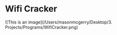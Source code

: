 # Wifi Cracker
![This is an image](/Users/masonmcgerry/Desktop/3. Projects/Programs/WifiCracker.png)
